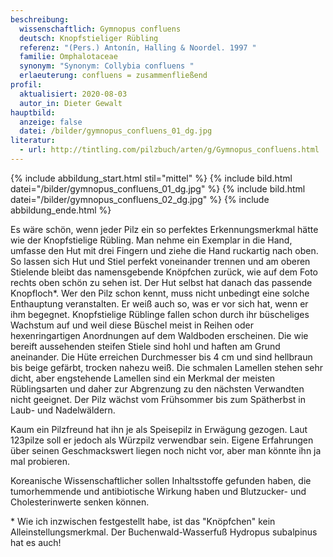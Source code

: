 ```yaml
---
beschreibung:
  wissenschaftlich: Gymnopus confluens
  deutsch: Knopfstieliger Rübling
  referenz: "(Pers.) Antonín, Halling & Noordel. 1997 "
  familie: Omphalotaceae
  synonym: "Synonym: Collybia confluens "
  erlaeuterung: confluens = zusammenfließend
profil:
  aktualisiert: 2020-08-03
  autor_in: Dieter Gewalt
hauptbild:
  anzeige: false
  datei: /bilder/gymnopus_confluens_01_dg.jpg
literatur:
  - url: http://tintling.com/pilzbuch/arten/g/Gymnopus_confluens.html
---
```

{% include abbildung_start.html stil="mittel" %}
{% include bild.html datei="/bilder/gymnopus_confluens_01_dg.jpg" %}
{% include bild.html datei="/bilder/gymnopus_confluens_02_dg.jpg" %}
{% include abbildung_ende.html %}

Es wäre schön, wenn jeder Pilz ein so perfektes Erkennungsmerkmal hätte wie der Knopfstielige Rübling. Man nehme ein Exemplar in die Hand, umfasse den Hut mit drei Fingern und ziehe die Hand ruckartig nach oben. So lassen sich Hut und Stiel perfekt voneinander trennen und am oberen Stielende bleibt das namensgebende Knöpfchen zurück, wie auf dem Foto rechts oben schön zu sehen ist. Der Hut selbst hat danach das passende Knopfloch*. Wer den Pilz schon kennt, muss nicht unbedingt eine solche Enthauptung veranstalten. Er weiß auch so, was er vor sich hat, wenn er ihm begegnet. Knopfstielige Rüblinge fallen schon durch ihr büscheliges Wachstum auf und weil diese Büschel meist in Reihen oder hexenringartigen Anordnungen auf dem Waldboden erscheinen. Die wie bereift aussehenden steifen Stiele sind hohl und haften am Grund aneinander. Die Hüte erreichen Durchmesser bis 4 cm und sind hellbraun bis beige gefärbt, trocken nahezu weiß. Die schmalen Lamellen stehen sehr dicht, aber engstehende Lamellen sind ein Merkmal der meisten Rüblingsarten und daher zur Abgrenzung zu den nächsten Verwandten nicht geeignet. Der Pilz wächst vom Frühsommer bis zum Spätherbst in Laub- und Nadelwäldern.

Kaum ein Pilzfreund hat ihn je als Speisepilz in Erwägung gezogen. Laut 123pilze soll er jedoch als Würzpilz verwendbar sein. Eigene Erfahrungen über seinen Geschmackswert liegen noch nicht vor, aber man könnte ihn ja mal probieren.

Koreanische Wissenschaftlicher sollen Inhaltsstoffe gefunden haben, die tumorhemmende und antibiotische Wirkung haben und Blutzucker- und Cholesterinwerte senken können.

\* Wie ich inzwischen festgestellt habe, ist das "Knöpfchen" kein Alleinstellungsmerkmal. Der Buchenwald-Wasserfuß Hydropus subalpinus hat es auch!